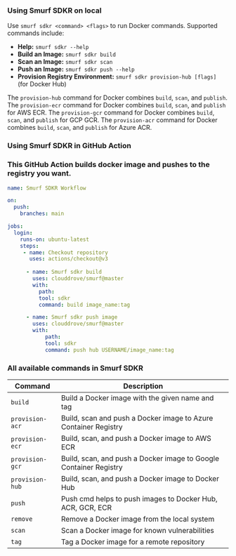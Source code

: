 ### Using Smurf SDKR on local
Use `smurf sdkr <command> <flags>` to run Docker commands. Supported commands include:

- **Help:** `smurf sdkr --help`
- **Build an Image:** `smurf sdkr build`
- **Scan an Image:** `smurf sdkr scan`
- **Push an Image:** `smurf sdkr push --help`
- **Provision Registry Environment:** `smurf sdkr provision-hub [flags] `(for Docker Hub)

The `provision-hub` command for Docker combines `build`, `scan`, and `publish`.
The `provision-ecr` command for Docker combines `build`, `scan`, and `publish` for AWS ECR.
The `provision-gcr` command for Docker combines `build`, `scan`, and `publish` for GCP GCR.
The `provision-acr` command for Docker combines `build`, `scan`, and `publish` for Azure ACR.

### Using Smurf SDKR in GitHub Action
### This GitHub Action builds docker image and pushes to the registry you want.

```yaml
name: Smurf SDKR Workflow

on:
  push:
    branches: main

jobs:
  login:
    runs-on: ubuntu-latest
    steps:
     - name: Checkout repository
       uses: actions/checkout@v3
      
      - name: Smurf sdkr build
        uses: clouddrove/smurf@master
        with:
          path: 
          tool: sdkr
          command: build image_name:tag

      - name: Smurf sdkr push image
        uses: clouddrove/smurf@master
        with:
            path: 
            tool: sdkr
            command: push hub USERNAME/image_name:tag
```

### All available commands in Smurf SDKR

| Command   | Description                          |
|-----------|--------------------------------------|
| `build`    | Build a Docker image with the given name and tag |
| `provision-acr` | Build, scan and push a Docker image to Azure Container Registry          |
| `provision-ecr`    | Build, scan, and push a Docker image to AWS ECR  |
| `provision-gcr`   | Build, scan, and push a Docker image to Google Container Registry                |
| `provision-hub` | Build, scan, and push a Docker image to Docker Hub             |
| `push` | Push cmd helps to push images to Docker Hub, ACR, GCR, ECR           |
| `remove` | Remove a Docker image from the local system           |
| `scan` | Scan a Docker image for known vulnerabilities           |
| `tag` | Tag a Docker image for a remote repository  |